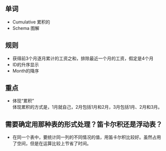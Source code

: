 ## 单词
+ Cumulative 累积的
+ Schema 图解


## 规则
+ 获得前3个月逐月累计的工资之和，排除最近一个月的工资，假定是4个月
+ ID的升序显示
+ Month的降序

## 重点
+ 体现“累积”<br>
体现累积的方式是，1月就自己，2月包括1月和2月，3月包括1月、2月和3月。

## 需要确定用那种表的形式处理？笛卡尔积还是浮动表？
+ 在同一个表中，要统计同一列的不同情况的值，用笛卡尔积比较好。虽然占用了空间，但是在运算比较上节省了时间。
